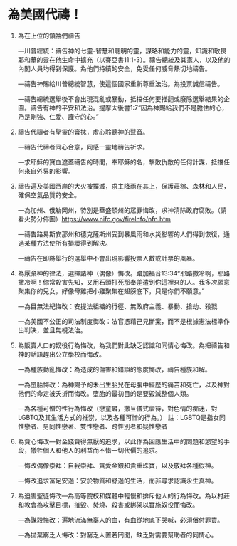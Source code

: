 # 為美國代禱！

1. 為在上位的領袖們禱告

    —川普總統：禱告神的七靈-智慧和聰明的靈，謀略和能力的靈，知識和敬畏耶和華的靈在他生命中擴充（以賽亞書11:1-3）。禱告總統及其家人，以及他的內閣人員均得到保護。為他們持續的安全，免受任何威脅熱切地禱告。

    —禱告神賜給川普總統智慧，使這個國家重新尊重法治。為投票誠信禱告。

    —禱告總統選舉後不會出現混亂或暴動，抵擋任何要推翻或廢除選舉結果的企圖。禱告有神的平安和法治。提摩太後書1:7“因為神賜給我們不是膽怯的心，乃是剛強、仁愛、謹守的心。”

2. 禱告代禱者有聖靈的膏抹，虛心聆聽神的聲音。

    —禱告代禱者同心合意，同感一靈地禱告祈求。

    —求耶穌的寶血遮蓋禱告的時間，奉耶穌的名，擊敗仇敵的任何計謀，抵擋任何來自外界的影響。

3. 禱告遍及美國西岸的大火被撲滅，求主降雨在其上，保護莊稼、森林和人民，確保空氣品質的安全。

    —為加州、俄勒岡州，特別是華盛頓州的眾罪悔改，求神清除政府腐敗。（請看火勢分佈圖）https://www.nifc.gov/fireInfo/nfn.htm

    —禱告路易斯安那州和德克薩斯州受到暴風雨和水災影響的人們得到恢復，通過某種方法使所有損壞得到解決。

    —禱告在即將舉行的選舉中不會出現影響投票人數或計票的風暴。

4. 為厭棄神的律法，選擇諸神（偶像）悔改。路加福音13:34“耶路撒冷啊，耶路撒冷啊！你常殺害先知，又用石頭打死那奉差遣到你這裡來的人。我多次願意聚集你的兒女，好像母雞把小雞聚集在翅膀底下，只是你們不願意。”

    —為目無法紀悔改：安提法組織的行徑、無政府主義、暴動、搶劫、殺戮

    —為美國不公正的司法制度悔改：法官憑藉己見斷案，而不是根據憲法標準作出判決，並且無視法治。

5. 為販賣人口的奴役行為悔改，為我們對此缺乏認識和同情心悔改。為把禱告和神的話語趕出公立學校而悔改。

    —為種族動亂悔改：為造成的傷害和錯誤的態度悔改，禱告種族和解。

    —為墮胎悔改：為神賜予的未出生胎兒在母腹中經歷的痛苦和死亡，以及神對他們的命定被夭折而悔改。墮胎的最初目的是要毀滅整個人類。

    —為各種可憎的性行為悔改（戀童癖，撒旦儀式虐待，對色情的痴迷，對LGBTQ及其生活方式的推崇，以及各種可憎的行為。）
    註：LGBTQ是指女同性戀者、男同性戀著、雙性戀者、跨性別者和疑性戀者

6. 為貪心悔改—對金錢貪得無厭的追求，以此作為回應生活中的問題和慾望的手段，犧牲個人和他人的利益而不惜一切代價的追求。

    —悔改偶像崇拜：自我崇拜、貪愛金銀和貴重珠寶，以及敬拜各種假神。

    —悔改追求富足安適：安於物質和舒適的生活，而非尋求認識永生真神。

7. 為迫害聖徒悔改—為高等院校和媒體中輕慢和排斥他人的行為悔改。為以村莊和教會為攻擊目標，摧毀、焚燒、殺害或綁架以實施奴役而悔改。

    —為謀殺悔改：遍地流滿無辜人的血，有血從地底下哭喊，必須償付罪責。

    —為拋棄窮乏人悔改：對窮乏人置若罔聞，缺乏對需要幫助者的同情心。
